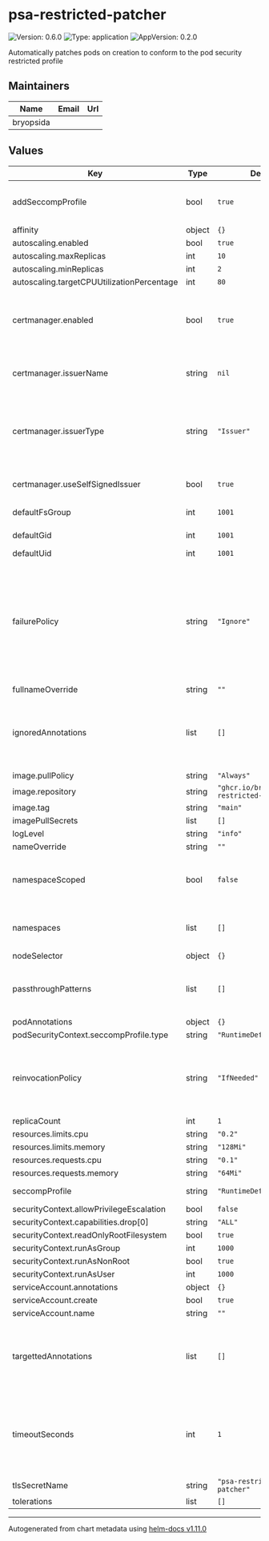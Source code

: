 # psa-restricted-patcher

![Version: 0.6.0](https://img.shields.io/badge/Version-0.6.0-informational?style=flat-square) ![Type: application](https://img.shields.io/badge/Type-application-informational?style=flat-square) ![AppVersion: 0.2.0](https://img.shields.io/badge/AppVersion-0.2.0-informational?style=flat-square)

Automatically patches pods on creation to conform to the pod security restricted profile

## Maintainers

| Name | Email | Url |
| ---- | ------ | --- |
| bryopsida |  |  |

## Values

| Key | Type | Default | Description |
|-----|------|---------|-------------|
| addSeccompProfile | bool | `true` | Toggle adding seccompProfile into the pod.securityContext |
| affinity | object | `{}` |  |
| autoscaling.enabled | bool | `true` |  |
| autoscaling.maxReplicas | int | `10` |  |
| autoscaling.minReplicas | int | `2` |  |
| autoscaling.targetCPUUtilizationPercentage | int | `80` |  |
| certmanager.enabled | bool | `true` | enable using cert manager to issue a TLS certificate, if this is not enabled you must manage your own TLS secret |
| certmanager.issuerName | string | `nil` | When not using useSelfSignedIssuer, specify the issuer name |
| certmanager.issuerType | string | `"Issuer"` | When not using the self packaged/managed option from useSelfSignedIssuer, specify the IssuerType |
| certmanager.useSelfSignedIssuer | bool | `true` | Use a self signed issuer managed by this helm release |
| defaultFsGroup | int | `1001` | the default FS Groupd ID |
| defaultGid | int | `1001` | The default Groupd ID |
| defaultUid | int | `1001` | The default UID |
| failurePolicy | string | `"Ignore"` | Control the fail open or closed behavior, default is ignore to avoid breaking a cluster, this hook is intended to automatically patch to conform to the restricted security policy, the security policy is the actual gate |
| fullnameOverride | string | `""` |  |
| ignoredAnnotations | list | `[]` | provide an array of maps of annotations that when present on a pod, patcher will ignore mutating pod, if empty it will not ignore any pods |
| image.pullPolicy | string | `"Always"` |  |
| image.repository | string | `"ghcr.io/bryopsida/psa-restricted-patcher"` |  |
| image.tag | string | `"main"` |  |
| imagePullSecrets | list | `[]` |  |
| logLevel | string | `"info"` |  |
| nameOverride | string | `""` |  |
| namespaceScoped | bool | `false` | If true, scopes the webhook to the namespace the webhook is deployed. |
| namespaces | list | `[]` | The namespaces to automatically patch, if empty it will patch all namespaces |
| nodeSelector | object | `{}` |  |
| passthroughPatterns | list | `[]` | A list of regex patterns, that if matched, the pod passes through untouched  |
| podAnnotations | object | `{}` |  |
| podSecurityContext.seccompProfile.type | string | `"RuntimeDefault"` |  |
| reinvocationPolicy | string | `"IfNeeded"` | ReinvocationPolicy can be Never or IfNeeded, this hook operates in a idempotent manner so IfNeeded is the default. |
| replicaCount | int | `1` |  |
| resources.limits.cpu | string | `"0.2"` |  |
| resources.limits.memory | string | `"128Mi"` |  |
| resources.requests.cpu | string | `"0.1"` |  |
| resources.requests.memory | string | `"64Mi"` |  |
| seccompProfile | string | `"RuntimeDefault"` | The seccompProfile to set for type |
| securityContext.allowPrivilegeEscalation | bool | `false` |  |
| securityContext.capabilities.drop[0] | string | `"ALL"` |  |
| securityContext.readOnlyRootFilesystem | bool | `true` |  |
| securityContext.runAsGroup | int | `1000` |  |
| securityContext.runAsNonRoot | bool | `true` |  |
| securityContext.runAsUser | int | `1000` |  |
| serviceAccount.annotations | object | `{}` |  |
| serviceAccount.create | bool | `true` |  |
| serviceAccount.name | string | `""` |  |
| targettedAnnotations | list | `[]` | provide an array of maps of annotations that when present on a pod, patcher will mutate pod, if empty it will mutate all pods |
| timeoutSeconds | int | `1` | amount of time to allot for the hook to respond, if failurePolicy is set to ignore the request will go through without modifying the resource |
| tlsSecretName | string | `"psa-restricted-patcher"` |  |
| tolerations | list | `[]` |  |

----------------------------------------------
Autogenerated from chart metadata using [helm-docs v1.11.0](https://github.com/norwoodj/helm-docs/releases/v1.11.0)
